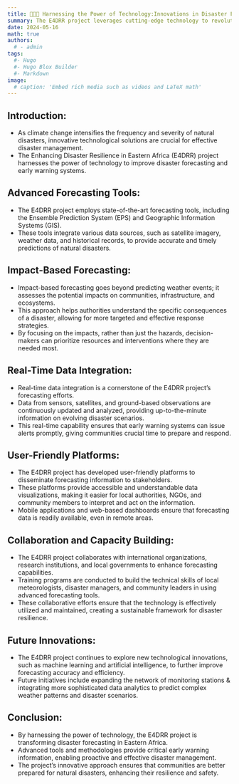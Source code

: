 ```yaml
---
title: 👩🏼‍🏫 Harnessing the Power of Technology:Innovations in Disaster Forecasting
summary: The E4DRR project leverages cutting-edge technology to revolutionize disaster forecasting in Eastern Africa. By implementing advanced forecasting tools and methodologies, the project enhances early warning systems, ensuring timely and effective responses to natural disasters.
date: 2024-05-16
math: true
authors:
  # - admin
tags:
  #- Hugo
  #- Hugo Blox Builder
  #- Markdown
image:
  # caption: 'Embed rich media such as videos and LaTeX math'
---
```


## Introduction:

- As climate change intensifies the frequency and severity of natural disasters, innovative technological solutions are crucial for effective disaster management.
- The Enhancing Disaster Resilience in Eastern Africa (E4DRR) project harnesses the power of technology to improve disaster forecasting and early warning systems.

## Advanced Forecasting Tools:

- The E4DRR project employs state-of-the-art forecasting tools, including the Ensemble Prediction System (EPS) and Geographic Information Systems (GIS).
- These tools integrate various data sources, such as satellite imagery, weather data, and historical records, to provide accurate and timely predictions of natural disasters.

## Impact-Based Forecasting:

- Impact-based forecasting goes beyond predicting weather events; it assesses the potential impacts on communities, infrastructure, and ecosystems.
- This approach helps authorities understand the specific consequences of a disaster, allowing for more targeted and effective response strategies.
- By focusing on the impacts, rather than just the hazards, decision-makers can prioritize resources and interventions where they are needed most.

## Real-Time Data Integration:

- Real-time data integration is a cornerstone of the E4DRR project’s forecasting efforts.
- Data from sensors, satellites, and ground-based observations are continuously updated and analyzed, providing up-to-the-minute information on evolving disaster scenarios.
- This real-time capability ensures that early warning systems can issue alerts promptly, giving communities crucial time to prepare and respond.

## User-Friendly Platforms:

- The E4DRR project has developed user-friendly platforms to disseminate forecasting information to stakeholders.
- These platforms provide accessible and understandable data visualizations, making it easier for local authorities, NGOs, and community members to interpret and act on the information.
- Mobile applications and web-based dashboards ensure that forecasting data is readily available, even in remote areas.

## Collaboration and Capacity Building:

- The E4DRR project collaborates with international organizations, research institutions, and local governments to enhance forecasting capabilities.
- Training programs are conducted to build the technical skills of local meteorologists, disaster managers, and community leaders in using advanced forecasting tools.
- These collaborative efforts ensure that the technology is effectively utilized and maintained, creating a sustainable framework for disaster resilience.

## Future Innovations:

- The E4DRR project continues to explore new technological innovations, such as machine learning and artificial intelligence, to further improve forecasting accuracy and efficiency.
- Future initiatives include expanding the network of monitoring stations & integrating more sophisticated data analytics to predict complex weather patterns and disaster scenarios.

## Conclusion:

- By harnessing the power of technology, the E4DRR project is transforming disaster forecasting in Eastern Africa.
- Advanced tools and methodologies provide critical early warning information, enabling proactive and effective disaster management.
- The project’s innovative approach ensures that communities are better prepared for natural disasters, enhancing their resilience and safety.
